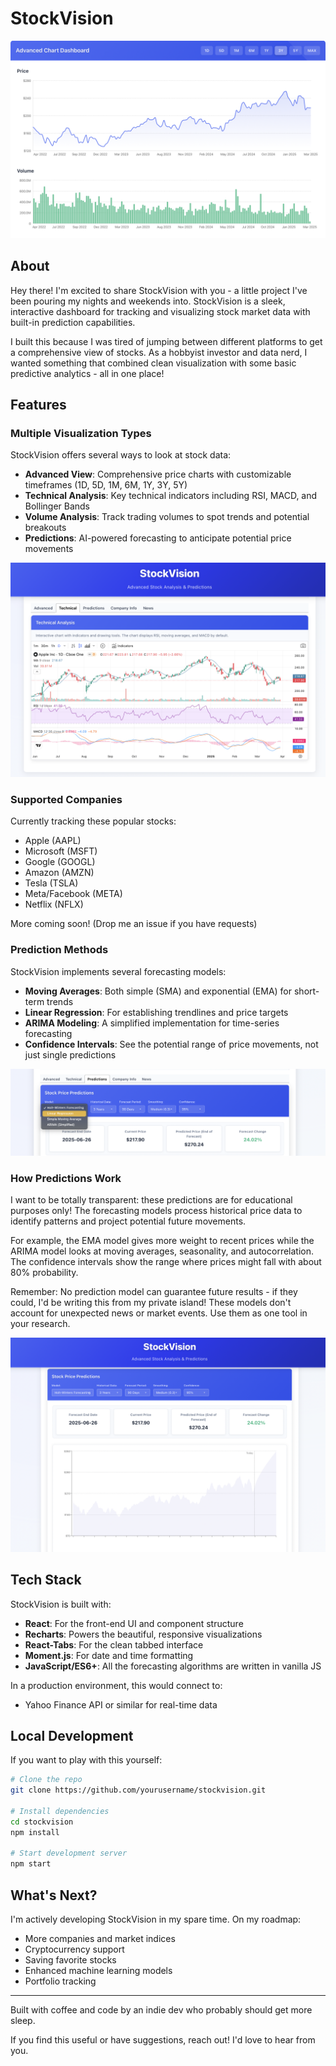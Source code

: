# StockVision

![StockVision Dashboard](ss/advancechart.png)

## About

Hey there! I'm excited to share StockVision with you - a little project I've been pouring my nights and weekends into. StockVision is a sleek, interactive dashboard for tracking and visualizing stock market data with built-in prediction capabilities.

I built this because I was tired of jumping between different platforms to get a comprehensive view of stocks. As a hobbyist investor and data nerd, I wanted something that combined clean visualization with some basic predictive analytics - all in one place!

## Features

### Multiple Visualization Types

StockVision offers several ways to look at stock data:

- **Advanced View**: Comprehensive price charts with customizable timeframes (1D, 5D, 1M, 6M, 1Y, 3Y, 5Y)
- **Technical Analysis**: Key technical indicators including RSI, MACD, and Bollinger Bands
- **Volume Analysis**: Track trading volumes to spot trends and potential breakouts
- **Predictions**: AI-powered forecasting to anticipate potential price movements

![Technical Analysis](ss/techanalysis.png)

### Supported Companies

Currently tracking these popular stocks:
- Apple (AAPL)
- Microsoft (MSFT)
- Google (GOOGL)
- Amazon (AMZN)
- Tesla (TSLA)
- Meta/Facebook (META)
- Netflix (NFLX)

More coming soon! (Drop me an issue if you have requests)

### Prediction Methods

StockVision implements several forecasting models:

- **Moving Averages**: Both simple (SMA) and exponential (EMA) for short-term trends
- **Linear Regression**: For establishing trendlines and price targets
- **ARIMA Modeling**: A simplified implementation for time-series forecasting
- **Confidence Intervals**: See the potential range of price movements, not just single predictions

![Prediction Methods](ss/methods.png)

### How Predictions Work

I want to be totally transparent: these predictions are for educational purposes only! The forecasting models process historical price data to identify patterns and project potential future movements. 

For example, the EMA model gives more weight to recent prices while the ARIMA model looks at moving averages, seasonality, and autocorrelation. The confidence intervals show the range where prices might fall with about 80% probability.

Remember: No prediction model can guarantee future results - if they could, I'd be writing this from my private island! These models don't account for unexpected news or market events. Use them as one tool in your research.

![Predictions](ss/predictions.png)

## Tech Stack

StockVision is built with:

- **React**: For the front-end UI and component structure
- **Recharts**: Powers the beautiful, responsive visualizations
- **React-Tabs**: For the clean tabbed interface
- **Moment.js**: For date and time formatting
- **JavaScript/ES6+**: All the forecasting algorithms are written in vanilla JS

In a production environment, this would connect to:
- Yahoo Finance API or similar for real-time data

## Local Development

If you want to play with this yourself:

```bash
# Clone the repo
git clone https://github.com/yourusername/stockvision.git

# Install dependencies
cd stockvision
npm install

# Start development server
npm start
```

## What's Next?

I'm actively developing StockVision in my spare time. On my roadmap:
- More companies and market indices
- Cryptocurrency support
- Saving favorite stocks
- Enhanced machine learning models
- Portfolio tracking

---

Built with coffee and code by an indie dev who probably should get more sleep.

If you find this useful or have suggestions, reach out! I'd love to hear from you. 